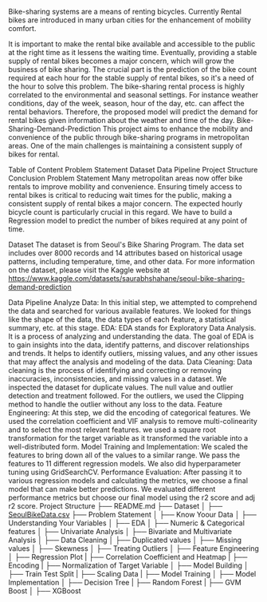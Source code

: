 Bike-sharing systems are a means of renting bicycles. Currently Rental bikes are introduced in many urban cities for the enhancement of mobility comfort.

It is important to make the rental bike available and accessible to the public at the right time as it lessens the waiting time. Eventually, providing a stable supply of rental bikes becomes a major concern, which will grow the business of bike sharing. The crucial part is the prediction of the bike count required at each hour for the stable supply of rental bikes, so it's a need of the hour to solve this problem. The bike-sharing rental process is highly correlated to the environmental and seasonal settings. For instance weather conditions, day of the week, season, hour of the day, etc. can affect the rental behaviors. Therefore, the proposed model will predict the demand for rental bikes given information about the weather and time of the day.
Bike-Sharing-Demand-Prediction
This project aims to enhance the mobility and convenience of the public through bike-sharing programs in metropolitan areas. One of the main challenges is maintaining a consistent supply of bikes for rental.

Table of Content
Problem Statement
Dataset
Data Pipeline
Project Structure
Conclusion
Problem Statement
Many metropolitan areas now offer bike rentals to improve mobility and convenience. Ensuring timely access to rental bikes is critical to reducing wait times for the public, making a consistent supply of rental bikes a major concern. The expected hourly bicycle count is particularly crucial in this regard. We have to build a Regression model to predict the number of bikes required at any point of time.

Dataset
The dataset is from Seoul's Bike Sharing Program. The data set includes over 8000 records and 14 attributes based on historical usage patterns, including temperature, time, and other data. For more information on the dataset, please visit the Kaggle website at https://www.kaggle.com/datasets/saurabhshahane/seoul-bike-sharing-demand-prediction

Data Pipeline
Analyze Data: In this initial step, we attempted to comprehend the data and searched for various available features. We looked for things like the shape of the data, the data types of each feature, a statistical summary, etc. at this stage.
EDA: EDA stands for Exploratory Data Analysis. It is a process of analyzing and understanding the data. The goal of EDA is to gain insights into the data, identify patterns, and discover relationships and trends. It helps to identify outliers, missing values, and any other issues that may affect the analysis and modeling of the data.
Data Cleaning: Data cleaning is the process of identifying and correcting or removing inaccuracies, inconsistencies, and missing values in a dataset. We inspected the dataset for duplicate values. The null value and outlier detection and treatment followed. For the outliers, we used the Clipping method to handle the outlier without any loss to the data.
Feature Engineering: At this step, we did the encoding of categorical features. We used the correlation coefficient and VIF analysis to remove multi-colinearity and to select the most relevant features. we used a square root transformation for the target variable as it transformed the variable into a well-distributed form.
Model Training and Implementation:
We scaled the features to bring down all of the values to a similar range. We pass the features to 11 different regression models. We also did hyperparameter tuning using GridSearchCV.
Performance Evaluation: After passing it to various regression models and calculating the metrics, we choose a final model that can make better predictions. We evaluated different performance metrics but choose our final model using the r2 score and adj r2 score.
Project Structure
├── README.md
├── Dataset 
│   ├── [SeoulBikeData.csv](https://github.com/Navneet2409/bike-sharing-demand-prediction/files/10743655/SeoulBikeData.csv)
├── Problem Statement
│
├── Know Yoour Data
│
├── Understanding Your Variables
│
├── EDA
│   ├── Numeric & Categorical features
│   ├── Univariate Analysis
│   ├── Bivariate and Multivariate Analysis
│
├── Data Cleaning
│   ├── Duplicated values
│   ├── Missing values
│   ├── Skewness
│   ├── Treating Outliers
│
├── Feature Engineering
│   ├── Regression Plot
|   ├── Correlation Coefficient and Heatmap
|   ├── Encoding
|   ├── Normalization of Target Variable
│
├── Model Building
│   ├── Train Test Split
|   ├── Scaling Data
|   ├── Model Training
│
├── Model Implementation
│   ├── Decision Tree
|   ├── Random Forest
|   ├── GVM Boost
│   ├── XGBoost   
